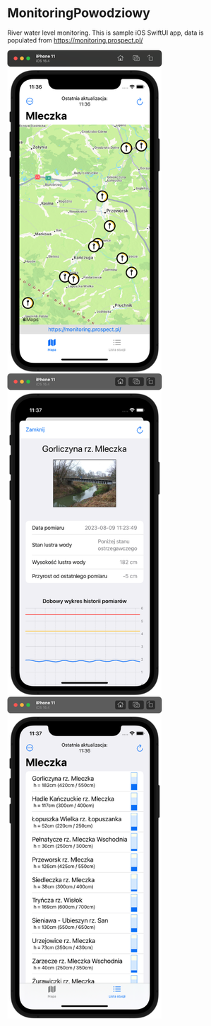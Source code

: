 # MonitoringPowodziowy
River water level monitoring.
This is sample iOS SwiftUI app, data is populated from https://monitoring.prospect.pl/

<img src="screenshots/Screenshot_2023-08-09_at_11.36.59.png" width="350"> <img src="screenshots/Screenshot_2023-08-09_at_11.37.07.png" width="350"> <img src="screenshots/Screenshot_2023-08-09_at_11.37.16.png" width="350">
